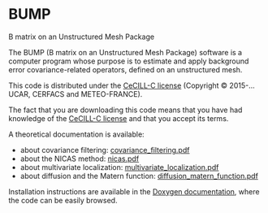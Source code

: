 # BUMP
B matrix on an Unstructured Mesh Package

The BUMP (B matrix on an Unstructured Mesh Package) software is a computer program whose purpose is to estimate and apply background error covariance-related operators, defined on an unstructured mesh.

This code is distributed under the [CeCILL-C license](http://www.cecill.info/licences/Licence_CeCILL-C_V1-en.html) (Copyright © 2015-... UCAR, CERFACS and METEO-FRANCE).

The fact that you are downloading this code means that you have had knowledge of the [CeCILL-C license](http://www.cecill.info/licences/Licence_CeCILL-C_V1-en.html) and that you accept its terms.

A theoretical documentation is available: 
 - about covariance filtering: [covariance_filtering.pdf](http://github.com/benjaminmenetrier/bump/raw/master/doc/pdf/covariance_filtering.pdf)
 - about the NICAS method: [nicas.pdf](http://github.com/benjaminmenetrier/bump/raw/master/doc/pdf/nicas.pdf)
 - about multivariate localization: [multivariate_localization.pdf](http://github.com/benjaminmenetrier/bump/raw/master/doc/pdf/multivariate_localization.pdf)
 - about diffusion and the Matern function: [diffusion_matern_function.pdf](http://github.com/benjaminmenetrier/bump/raw/master/doc/pdf/diffusion_matern_function.pdf)

Installation instructions are available in the [Doxygen documentation](http://benjaminmenetrier.free.fr/bump/index.html), where the code can be easily browsed.
